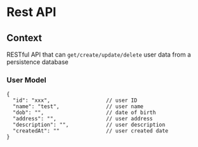 # Rest API

## Context

RESTful API that can `get/create/update/delete` user data from a persistence database

### User Model

```
{
  "id": "xxx",                  // user ID
  "name": "test",               // user name
  "dob": "",                    // date of birth
  "address": "",                // user address
  "description": "",            // user description
  "createdAt": ""               // user created date
}
```

